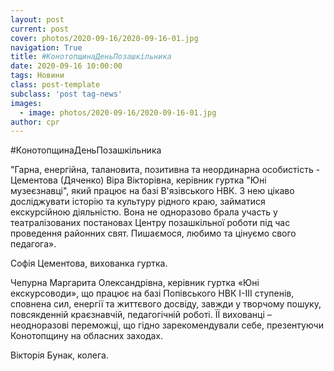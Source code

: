 ```yaml
---
layout: post
current: post
cover: photos/2020-09-16/2020-09-16-01.jpg
navigation: True
title: #КонотопщинаДеньПозашкільника
date: 2020-09-16 10:00:00
tags: Новини
class: post-template
subclass: 'post tag-news'
images:
  - image: photos/2020-09-16/2020-09-16-01.jpg
author: cpr
---
```


#КонотопщинаДеньПозашкільника

"Гарна, енергійна, талановита, позитивна та неординарна особистість - Цементова (Дяченко) Віра Вікторівна, керівник гуртка "Юні музеєзнавці", який працює на базі В'язівського НВК. З нею цікаво досліджувати історію та культуру рідного краю, займатися екскурсійною діяльністю. Вона не одноразово  брала участь у театралізованих постановах Центру позашкільної роботи під час проведення районних свят. Пишаємося, любимо та  цінуємо свого педагога».

Софія Цементова, вихованка гуртка.

Чепурна Маргарита Олександрівна, керівник гуртка «Юні екскурсоводи», що працює на базі Попівського НВК І-ІІІ ступенів,  сповнена сил, енергії та життєвого досвіду, завжди у творчому пошуку, повсякденній краєзнавчій, педагогічній роботі. ЇЇ вихованці – неодноразові переможці, що гідно зарекомендували себе, презентуючи Конотопщину на обласних заходах.

Вікторія Бунак, колега.
